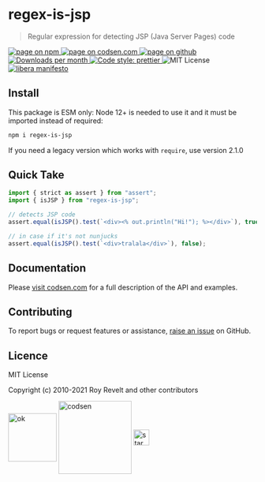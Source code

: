 # regex-is-jsp

> Regular expression for detecting JSP (Java Server Pages) code

<div class="package-badges">
  <a href="https://www.npmjs.com/package/regex-is-jsp" rel="nofollow noreferrer noopener">
    <img src="https://img.shields.io/badge/-npm-blue?style=flat-square" alt="page on npm">
  </a>
  <a href="https://codsen.com/os/regex-is-jsp" rel="nofollow noreferrer noopener">
    <img src="https://img.shields.io/badge/-codsen-blue?style=flat-square" alt="page on codsen.com">
  </a>
  <a href="https://github.com/codsen/codsen/tree/main/packages/regex-is-jsp" rel="nofollow noreferrer noopener">
    <img src="https://img.shields.io/badge/-github-blue?style=flat-square" alt="page on github">
  </a>
  <a href="https://npmcharts.com/compare/regex-is-jsp?interval=30" rel="nofollow noreferrer noopener" target="_blank">
    <img src="https://img.shields.io/npm/dm/regex-is-jsp.svg?style=flat-square" alt="Downloads per month">
  </a>
  <a href="https://prettier.io" rel="nofollow noreferrer noopener" target="_blank">
    <img src="https://img.shields.io/badge/code_style-prettier-brightgreen.svg?style=flat-square" alt="Code style: prettier">
  </a>
  <img src="https://img.shields.io/badge/licence-MIT-brightgreen.svg?style=flat-square" alt="MIT License">
  <a href="https://liberamanifesto.com" rel="nofollow noreferrer noopener" target="_blank">
    <img src="https://img.shields.io/badge/libera-manifesto-lightgrey.svg?style=flat-square" alt="libera manifesto">
  </a>
</div>

## Install

This package is ESM only: Node 12+ is needed to use it and it must be imported instead of required:

```bash
npm i regex-is-jsp
```

If you need a legacy version which works with `require`, use version 2.1.0

## Quick Take

```js
import { strict as assert } from "assert";
import { isJSP } from "regex-is-jsp";

// detects JSP code
assert.equal(isJSP().test(`<div><% out.println("Hi!"); %></div>`), true);

// in case if it's not nunjucks
assert.equal(isJSP().test(`<div>tralala</div>`), false);
```

## Documentation

Please [visit codsen.com](https://codsen.com/os/regex-is-jsp/) for a full description of the API and examples.

## Contributing

To report bugs or request features or assistance, [raise an issue](https://github.com/codsen/codsen/issues/new/choose) on GitHub.

## Licence

MIT License

Copyright (c) 2010-2021 Roy Revelt and other contributors

<img src="https://codsen.com/images/png-codsen-ok.png" width="98" alt="ok" align="center"> <img src="https://codsen.com/images/png-codsen-1.png" width="148" alt="codsen" align="center"> <img src="https://codsen.com/images/png-codsen-star-small.png" width="32" alt="star" align="center">
